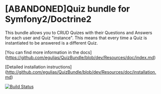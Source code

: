 # [ABANDONED]Quiz bundle for Symfony2/Doctrine2

This bundle allows you to CRUD Quizes with their Questions and Answers for each user and Quiz "instance". This means
that every time a Quiz is instantiated to be answered is a different Quiz.

[You can find more information in the docs] (https://github.com/egulias/QuizBundle/blob/dev/Resources/doc/index.md)

[Detailed installation instructions] (http://github.com/egulias/QuizBundle/blob/dev/Resources/doc/installation.md)

[![Build
Status](https://secure.travis-ci.org/egulias/EguliasQuizBundle.png)](http://travis-ci.org/egulias/EguliasQuizBundle)


